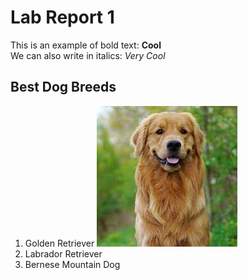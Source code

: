 # Lab Report 1 
This is an example of bold text: **Cool**\
We can also write in italics:  _Very Cool_ 
## Best Dog Breeds
1. Golden Retriever
![Image](https://github.com/rickrodness/cse15l-lab-reports/blob/main/golden.jpg?raw=true)   
3. Labrador Retriever
4. Bernese Mountain Dog
   

